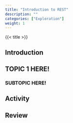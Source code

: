 ```yaml
---
title: "Introduction to REST"
description: ""
categories: ["Exploration"]
weight: 1
---
```

<!--- Make sure to fill out the title and description above, they will be used when generating lists of exploration topics -->
<!--- The weight above determines what order this will be shown among other exploration topics in this same folder, lower numbers are shown first. Start using at least multiples of 5, that way if you need to add a content page between existing ones there are enough open weights to do so. They are integers only -->

{{< title >}}
## Introduction
<!--- Introduce the content of this exploration -->

## TOPIC 1 HERE!
<!--- Main topic headings are at ## -->
### SUBTOPIC HERE!
<!--- Subtopic headings are at ### -->

<!--- Embed kaltura videos like this {{< kaltura video_identifier >}} where video_identifier is replaced with the id of the video found in the kaltura video URL -->

## Activity
<!--- Where possible include one or more activities for students to do to further cement their understanding of the topic. They will learn more from doing than reading -->

## Review
<!--- Encourage students to reflect on what they should have learned from this exploration. -->